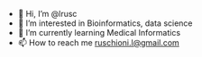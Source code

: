 - 👋 Hi, I’m @lrusc
- 👀 I’m interested in Bioinformatics, data science
- 🌱 I’m currently learning Medical Informatics
- 📫 How to reach me ruschioni.l@gmail.com

<!---
lrusc/lrusc is a ✨ special ✨ repository because its `README.md` (this file) appears on your GitHub profile.
You can click the Preview link to take a look at your changes.
--->
